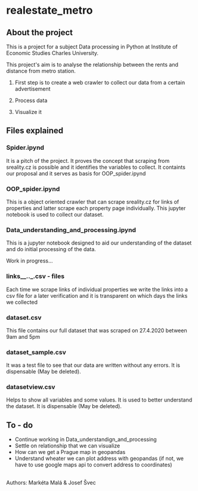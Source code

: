 # realestate_metro

## About the project
This is a project for a subject Data processing in Python at Institute of Economic Studies Charles University.

This project's aim is to analyse the relationship between the rents and distance from metro station.

1) First step is to create a web crawler to collect our data from a certain advertisement 

2) Process data

3) Visualize it


## Files explained

### Spider.ipynd
It is a pitch of the project. It proves the concept that scraping from sreality.cz is possible and it identifies the variables to collect. It containts our proposal and it serves as basis for OOP_spider.ipynd

### OOP_spider.ipynd
This is a object oriented crawler that can scrape sreality.cz for links of properties and latter scrape each property page individually. This jupyter notebook is used to collect our dataset. 

### Data_understanding_and_processing.ipynd
This is a jupyter notebook designed to aid our understanding of the dataset and do initial processing of the data.

Work in progress...

### links__.__.___.csv - files
Each time we scrape links of individual properties we write the links into a csv file for a later verification and it is transparent on which days the links we collected

### dataset.csv
This file contains our full dataset that was scraped on 27.4.2020 between 9am and 5pm

### dataset_sample.csv
It was a test file to see that our data are written without any errors. It is dispensable (May be deleted).

### datasetview.csv
Helps to show all variables and some values. It is used to better understand the dataset. It is dispensable (May be deleted).


## To - do

<ul>
    <li> Continue working in Data_understandign_and_processing </li>
    <li> Settle on relationship that we can visualize </li>
    <li> How can we get a Prague map in geopandas </li>
    <li> Understand wheater we can plot address with geopandas (if not, we have to use google maps api to convert address to coordinates)</li>
</ul>
<br>
<footer>
Authors: Markéta Malá & Josef Švec
</footer>
